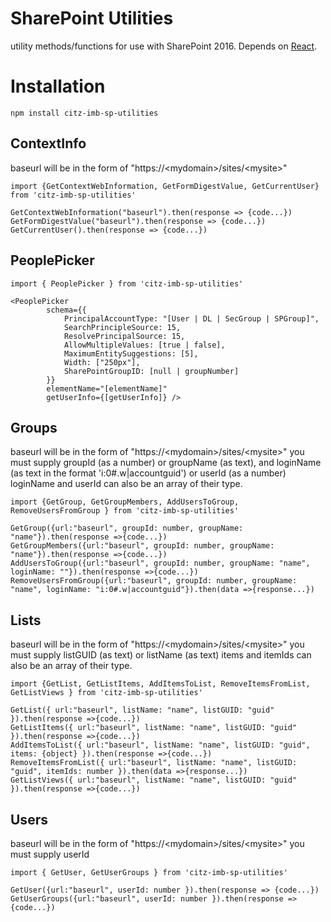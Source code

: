 # SharePoint Utilities

utility methods/functions for use with SharePoint 2016. Depends on [React](https://www.npmjs.com/package/react).

# Installation

`npm install citz-imb-sp-utilities`

## ContextInfo
baseurl will be in the form of "https://\<mydomain\>/sites/\<mysite\>"

```
import {GetContextWebInformation, GetFormDigestValue, GetCurrentUser} from 'citz-imb-sp-utilities'

GetContextWebInformation("baseurl").then(response => {code...})
GetFormDigestValue("baseurl").then(response => {code...})
GetCurrentUser().then(response => {code...})
```

## PeoplePicker
```
import { PeoplePicker } from 'citz-imb-sp-utilities'

<PeoplePicker
        schema={{
            PrincipalAccountType: "[User | DL | SecGroup | SPGroup]",
            SearchPrincipleSource: 15,
            ResolvePrincipalSource: 15,
            AllowMultipleValues: [true | false],
            MaximumEntitySuggestions: [5],
            Width: ["250px"],
            SharePointGroupID: [null | groupNumber]
        }}
        elementName="[elementName]"
        getUserInfo={[getUserInfo]} />
```

## Groups
baseurl will be in the form of "https://\<mydomain\>/sites/\<mysite\>"
you must supply groupId (as a number) or groupName (as text), and loginName (as text in the format 'i:0#.w|accountguid') or userId (as a number)
loginName and userId can also be an array of their type.
```
import {GetGroup, GetGroupMembers, AddUsersToGroup, RemoveUsersFromGroup } from 'citz-imb-sp-utilities'

GetGroup({url:"baseurl", groupId: number, groupName: "name"}).then(response =>{code...})
GetGroupMembers({url:"baseurl", groupId: number, groupName: "name"}).then(response =>{code...})
AddUsersToGroup({url:"baseurl", groupId: number, groupName: "name", loginName: ""}).then(response =>{code...})
RemoveUsersFromGroup({url:"baseurl", groupId: number, groupName: "name", loginName: "i:0#.w|accountguid"}).then(data =>{response...})
```

## Lists
baseurl will be in the form of "https://\<mydomain\>/sites/\<mysite\>"
you must supply listGUID (as text) or listName (as text)
items and itemIds can also be an array of their type.
```
import {GetList, GetListItems, AddItemsToList, RemoveItemsFromList, GetListViews } from 'citz-imb-sp-utilities'

GetList({ url:"baseurl", listName: "name", listGUID: "guid" }).then(response =>{code...})
GetListItems({ url:"baseurl", listName: "name", listGUID: "guid" }).then(response =>{code...})
AddItemsToList({ url:"baseurl", listName: "name", listGUID: "guid", items: {object} }).then(response =>{code...})
RemoveItemsFromList({ url:"baseurl", listName: "name", listGUID: "guid", itemIds: number }).then(data =>{response...})
GetListViews({ url:"baseurl", listName: "name", listGUID: "guid" }).then(response =>{code...})
```

## Users
baseurl will be in the form of "https://\<mydomain\>/sites/\<mysite\>"
you must supply userId
```
import { GetUser, GetUserGroups } from 'citz-imb-sp-utilities'

GetUser({url:"baseurl", userId: number }).then(response => {code...})
GetUserGroups({url:"baseurl", userId: number }).then(response => {code...})
```